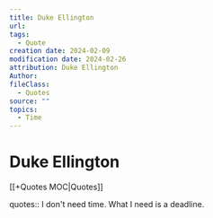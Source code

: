 ```yaml
---
title: Duke Ellington
url: 
tags:
  - Quote
creation date: 2024-02-09
modification date: 2024-02-26
attribution: Duke Ellington
Author: 
fileClass:
  - Quotes
source: ""
topics:
  - Time
---
```


# Duke Ellington

[[+Quotes MOC|Quotes]]

quotes:: I don't need time. What I need is a deadline.
